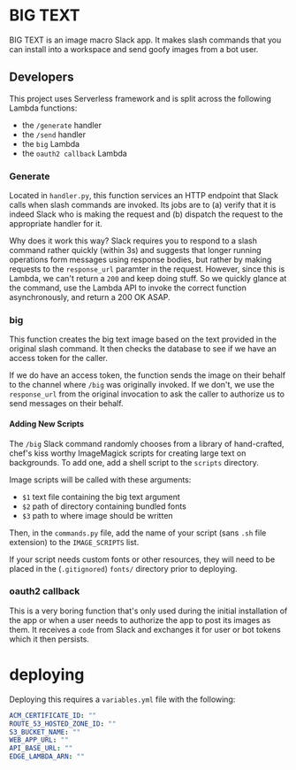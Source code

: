 # BIG TEXT

BIG TEXT is an image macro Slack app. It makes slash commands that you can install
into a workspace and send goofy images from a bot user.

## Developers

This project uses Serverless framework and is split across the following Lambda functions:
- the `/generate` handler
- the `/send` handler
- the `big` Lambda
- the `oauth2 callback` Lambda

### Generate
Located in `handler.py`, this function services an HTTP endpoint that Slack calls
when slash commands are invoked. Its jobs are to (a) verify that it is indeed Slack
who is making the request and (b) dispatch the request to the appropriate handler
for it.

Why does it work this way? Slack requires you to respond to a slash command rather
quickly (within 3s) and suggests that longer running operations form messages using
response bodies, but rather by making requests to the `response_url` paramter in
the request. However, since this is Lambda, we can't return a `200` and keep doing
stuff. So we quickly glance at the command, use the Lambda API to invoke the correct
function asynchronously, and return a 200 OK ASAP.

### big
This function creates the big text image based on the text provided in the original
slash command. It then checks the database to see if we have an access token for the
caller.

If we do have an access token, the function sends the image on their behalf to the channel
where `/big` was originally invoked. If we don't, we use the `response_url` from the original
invocation to ask the caller to authorize us to send messages on their behalf.

#### Adding New Scripts

The `/big` Slack command randomly chooses from a library of hand-crafted, chef's kiss
worthy ImageMagick scripts for creating large text on backgrounds. To add one, add a shell
script to the `scripts` directory. 

Image scripts will be called with these arguments:
- `$1` text file containing the big text argument
- `$2` path of directory containing bundled fonts
- `$3` path to where image should be written

Then, in the `commands.py` file, add the name of your script (sans `.sh` file extension) to the
`IMAGE_SCRIPTS` list.

If your script needs custom fonts or other resources, they will need to be placed in the (`.gitignored`)
`fonts/` directory prior to deploying.

### oauth2 callback
This is a very boring function that's only used during the initial installation
of the app or when a user needs to authorize the app to post its images as them.
It receives a `code` from Slack and exchanges it for user or bot tokens which it
then persists.

# deploying

Deploying this requires a `variables.yml` file with the following:
```yaml
ACM_CERTIFICATE_ID: ""
ROUTE_53_HOSTED_ZONE_ID: ""
S3_BUCKET_NAME: ""
WEB_APP_URL: ""
API_BASE_URL: ""
EDGE_LAMBDA_ARN: ""
```

